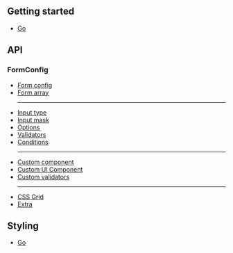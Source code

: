 ## Getting started

- [Go](../v3/getting-started/getting-started_en.md)

## API

### FormConfig

- [Form config](../v3/api/api-form-config/api-form-config_en.md)
- [Form array](../v3/api/api-form-array/api-form-array_en.md)
  <hr>
- [Input type](../v3/api/api-input-type/api-input-type_en.md)
- [Input mask](../v3/api/api-input-mask/api-input-mask_en.md)
- [Options](../v3/api/api-options/api-options_en.md)
- [Validators](../v3/api/api-validators/)
- [Conditions](../v3/api/api-conditions/api-conditions_en.md)
  <hr>
- [Custom component](../v3/api/api-custom-component/api-custom-component_en.md)
- [Custom UI Component](../v3/api/api-custom-ui-component/api-custom-ui-component_en.md)
- [Custom validators](../v3/api/api-validators/api-validators_en.md)
  <hr>
- [CSS Grid](../v3/api/api-css-grid/api-css-grid_en.md)
- [Extra](../v3/api/api-extra/api-extra_en.md)

## Styling

- [Go](../v3/styling/styling_en.md)
